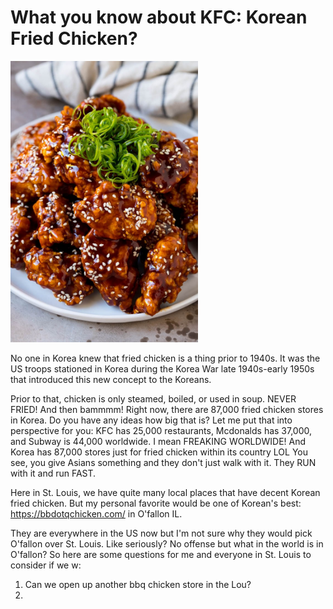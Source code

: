 # What you know about KFC: Korean Fried Chicken?

<img src="Resources/kfc_1.jpeg" width = "300"/>
<!-- ![](Resources/kfc_1.jpeg) -->

No one in Korea knew that fried chicken is a thing prior to 1940s. It was the US troops stationed in Korea during the Korea War late 1940s-early 1950s that introduced this new concept to the Koreans.

Prior to that, chicken is only steamed, boiled, or used in soup. NEVER FRIED! And then bammmm! Right now, there are 87,000 fried chicken stores in Korea. Do you have any ideas how big that is? Let me put that into perspective for you: KFC has 25,000 restaurants, Mcdonalds has 37,000, and Subway is 44,000 worldwide. I mean FREAKING WORLDWIDE! And Korea has 87,000 stores just for fried chicken within its country LOL You see, you give Asians something and they don't just walk with it. They RUN with it and run FAST.

Here in St. Louis, we have quite many local places that have decent Korean fried chicken. But my personal favorite would be one of Korean's best: https://bbdotqchicken.com/ in O'fallon IL. 

They are everywhere in the US now but I'm not sure why they would pick O'fallon over St. Louis. Like seriously? No offense but what in the world is in O'fallon? So here are some questions for me and everyone in St. Louis to consider if we w:

1. Can we open up another bbq chicken store in the Lou?
2. 

